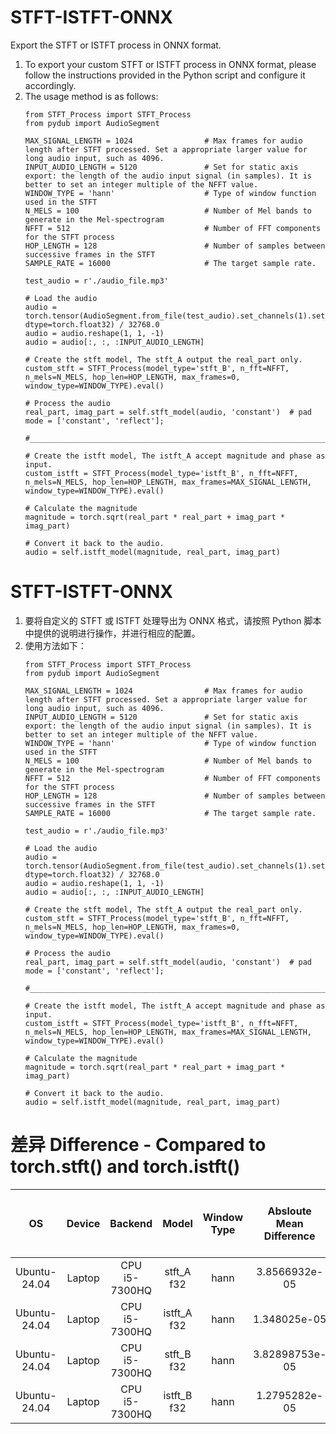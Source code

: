 # STFT-ISTFT-ONNX
Export the STFT or ISTFT process in ONNX format.
1. To export your custom STFT or ISTFT process in ONNX format, please follow the instructions provided in the Python script and configure it accordingly.
2. The usage method is as follows:
   ```
   from STFT_Process import STFT_Process
   from pydub import AudioSegment

   MAX_SIGNAL_LENGTH = 1024                # Max frames for audio length after STFT processed. Set a appropriate larger value for long audio input, such as 4096.
   INPUT_AUDIO_LENGTH = 5120               # Set for static axis export: the length of the audio input signal (in samples). It is better to set an integer multiple of the NFFT value.
   WINDOW_TYPE = 'hann'                    # Type of window function used in the STFT
   N_MELS = 100                            # Number of Mel bands to generate in the Mel-spectrogram
   NFFT = 512                              # Number of FFT components for the STFT process
   HOP_LENGTH = 128                        # Number of samples between successive frames in the STFT
   SAMPLE_RATE = 16000                     # The target sample rate.

   test_audio = r'./audio_file.mp3'

   # Load the audio
   audio = torch.tensor(AudioSegment.from_file(test_audio).set_channels(1).set_frame_rate(SAMPLE_RATE).get_array_of_samples(), dtype=torch.float32) / 32768.0
   audio = audio.reshape(1, 1, -1)
   audio = audio[:, :, :INPUT_AUDIO_LENGTH]

   # Create the stft model, The stft_A output the real_part only.
   custom_stft = STFT_Process(model_type='stft_B', n_fft=NFFT, n_mels=N_MELS, hop_len=HOP_LENGTH, max_frames=0, window_type=WINDOW_TYPE).eval()

   # Process the audio
   real_part, imag_part = self.stft_model(audio, 'constant')  # pad mode = ['constant', 'reflect'];
   
   #______________________________________________________________________________________________________________________________________________

   # Create the istft model, The istft_A accept magnitude and phase as input.
   custom_istft = STFT_Process(model_type='istft_B', n_fft=NFFT, n_mels=N_MELS, hop_len=HOP_LENGTH, max_frames=MAX_SIGNAL_LENGTH, window_type=WINDOW_TYPE).eval()

   # Calculate the magnitude
   magnitude = torch.sqrt(real_part * real_part + imag_part * imag_part)

   # Convert it back to the audio.
   audio = self.istft_model(magnitude, real_part, imag_part)
   
   ```



# STFT-ISTFT-ONNX
1. 要将自定义的 STFT 或 ISTFT 处理导出为 ONNX 格式，请按照 Python 脚本中提供的说明进行操作，并进行相应的配置。
2. 使用方法如下：
   ```
   from STFT_Process import STFT_Process
   from pydub import AudioSegment

   MAX_SIGNAL_LENGTH = 1024                # Max frames for audio length after STFT processed. Set a appropriate larger value for long audio input, such as 4096.
   INPUT_AUDIO_LENGTH = 5120               # Set for static axis export: the length of the audio input signal (in samples). It is better to set an integer multiple of the NFFT value.
   WINDOW_TYPE = 'hann'                    # Type of window function used in the STFT
   N_MELS = 100                            # Number of Mel bands to generate in the Mel-spectrogram
   NFFT = 512                              # Number of FFT components for the STFT process
   HOP_LENGTH = 128                        # Number of samples between successive frames in the STFT
   SAMPLE_RATE = 16000                     # The target sample rate.

   test_audio = r'./audio_file.mp3'

   # Load the audio
   audio = torch.tensor(AudioSegment.from_file(test_audio).set_channels(1).set_frame_rate(SAMPLE_RATE).get_array_of_samples(), dtype=torch.float32) / 32768.0
   audio = audio.reshape(1, 1, -1)
   audio = audio[:, :, :INPUT_AUDIO_LENGTH]

   # Create the stft model, The stft_A output the real_part only.
   custom_stft = STFT_Process(model_type='stft_B', n_fft=NFFT, n_mels=N_MELS, hop_len=HOP_LENGTH, max_frames=0, window_type=WINDOW_TYPE).eval()

   # Process the audio
   real_part, imag_part = self.stft_model(audio, 'constant')  # pad mode = ['constant', 'reflect'];
   
   #______________________________________________________________________________________________________________________________________________

   # Create the istft model, The istft_A accept magnitude and phase as input.
   custom_istft = STFT_Process(model_type='istft_B', n_fft=NFFT, n_mels=N_MELS, hop_len=HOP_LENGTH, max_frames=MAX_SIGNAL_LENGTH, window_type=WINDOW_TYPE).eval()

   # Calculate the magnitude
   magnitude = torch.sqrt(real_part * real_part + imag_part * imag_part)

   # Convert it back to the audio.
   audio = self.istft_model(magnitude, real_part, imag_part)

   ```

# 差异 Difference - Compared to torch.stft() and torch.istft()
| OS | Device | Backend | Model | Window Type | Absloute Mean Difference | Real-Time Factor<br>Chunk_Size: 160000 or 10s |
|:-------:|:-------:|:-------:|:-------:|:-------:|:-------:|:-------:|
| Ubuntu-24.04 | Laptop | CPU<br>i5-7300HQ | stft_A<br>f32 | hann | 3.8566932e-05 | 0.0005 |
| Ubuntu-24.04 | Laptop | CPU<br>i5-7300HQ | istft_A<br>f32 | hann | 1.348025e-05 | 0.0015 |
| Ubuntu-24.04 | Laptop | CPU<br>i5-7300HQ | stft_B<br>f32 | hann | 3.82898753e-05 | 0.001 |
| Ubuntu-24.04 | Laptop | CPU<br>i5-7300HQ | istft_B<br>f32 | hann | 1.2795282e-05 | 0.003 |
